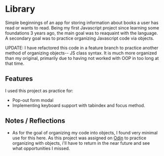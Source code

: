 # Library

Simple beginnings of an app for storing information about books a user has read or wants to read. Being my first Javascript project since learning some foundations 3 years ago, the main goal was to reaquaint with the language. A secondary goal was to practice organizing Javascript code via objects.


UPDATE: I have refactored this code in a feature branch to practice another method of organizing objects-- JS class syntax. It is much more organized than my original, primarily due to having not worked with OOP in too long at that time.

## Features

I used this project as practice for:
* Pop-out form modal 
* Implementing keyboard support with tabindex and focus method.

## Notes / Reflections

* As for the goal of organizing my code into objects, I found very minimal use for this here. As this project was assigned on [Odin](https://www.theodinproject.com/lessons/javascript-library) to practice organizing with objects, i'll have to return in the near future and see what opportunities I missed.
